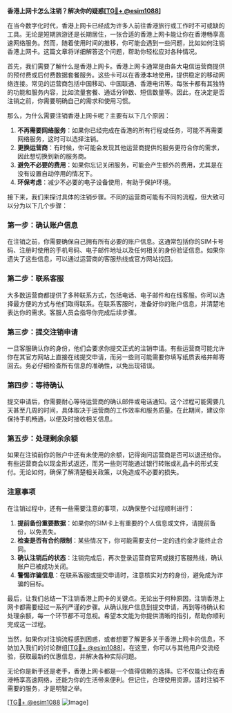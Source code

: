 **香港上网卡怎么注销？解决你的疑惑[[TG💪+ @esim1088](https://t.me/s/esim1088)]**

在当今数字化时代，香港上网卡已经成为许多人前往香港旅行或工作时不可或缺的工具。无论是短期旅游还是长期居住，一张合适的香港上网卡能让你在香港畅享高速网络服务。然而，随着使用时间的推移，你可能会遇到一些问题，比如如何注销香港上网卡。这篇文章将详细解答这个问题，帮助你轻松应对各种情况。

首先，我们需要了解什么是香港上网卡。香港上网卡通常是由各大电信运营商提供的预付费或后付费数据套餐服务。这些卡可以在香港本地使用，提供稳定的移动网络连接。常见的运营商包括中国移动、中国联通、香港电讯等。每张卡都有其独特的功能和服务内容，比如流量套餐、通话分钟数、短信数量等。因此，在决定是否注销之前，你需要明确自己的需求和使用习惯。

那么，为什么需要注销香港上网卡呢？主要有以下几个原因：

1. **不再需要网络服务**：如果你已经完成在香港的所有行程或任务，可能不再需要网络服务，这时可以选择注销。
2. **更换运营商**：有时候，你可能会发现其他运营商提供的服务更符合你的需求，因此想切换到新的服务商。
3. **避免不必要的费用**：如果你忘记关闭服务，可能会产生额外的费用，尤其是在没有设置自动停用的情况下。
4. **环保考虑**：减少不必要的电子设备使用，有助于保护环境。

接下来，我们来探讨具体的注销步骤。不同的运营商可能有不同的流程，但大致可以分为以下几个步骤：

### 第一步：确认账户信息

在注销之前，你需要确保自己拥有所有必要的账户信息。这通常包括你的SIM卡号码、注册时使用的手机号码、电子邮件地址以及任何相关的身份验证信息。如果你遗失了这些信息，可以通过运营商的客服热线或官方网站找回。

### 第二步：联系客服

大多数运营商都提供了多种联系方式，包括电话、电子邮件和在线客服。你可以选择最方便的方式与他们取得联系。在联系客服时，准备好你的账户信息，并清楚地表达你的需求。客服人员会指导你完成后续步骤。

### 第三步：提交注销申请

一旦客服确认你的身份，他们会要求你提交正式的注销申请。有些运营商可能允许你在其官方网站上直接在线提交申请，而另一些则可能需要你填写纸质表格并邮寄回去。务必仔细检查所有信息的准确性，以免出现错误。

### 第四步：等待确认

提交申请后，你需要耐心等待运营商的确认邮件或电话通知。这个过程可能需要几天甚至几周的时间，具体取决于运营商的工作效率和服务质量。在此期间，建议你保持手机畅通，以便及时接收相关信息。

### 第五步：处理剩余余额

如果在注销前你的账户中还有未使用的余额，记得询问运营商是否可以退还给你。有些运营商会以现金形式返还，而另一些则可能通过银行转账或礼品卡的形式支付。无论如何，确保了解清楚相关政策，以免造成不必要的损失。

### 注意事项

在注销过程中，还有一些需要注意的事项，以确保整个过程顺利进行：

1. **提前备份重要数据**：如果你的SIM卡上有重要的个人信息或文件，请提前备份，以免丢失。
2. **检查是否有合约限制**：某些情况下，你可能需要支付一定的违约金才能终止合同。
3. **确认注销后的状态**：注销完成后，再次登录运营商官网或拨打客服热线，确认账户已被成功关闭。
4. **警惕诈骗信息**：在联系客服或提交申请时，注意核实对方的身份，避免成为诈骗的目标。

最后，让我们总结一下注销香港上网卡的关键点。无论出于何种原因，注销香港上网卡都需要经过一系列严谨的步骤。从确认账户信息到提交申请，再到等待确认和处理余额，每一个环节都不可忽视。希望本文能为你提供清晰的指引，帮助你顺利完成这一过程。

当然，如果你对注销流程感到困惑，或者想要了解更多关于香港上网卡的信息，不妨加入我们的讨论群组[[TG💪+ @esim1088](https://t.me/s/esim1088)]。在这里，你可以与其他用户交流经验，获取最新的优惠信息，并解决各种实际问题。

无论你是新手还是老手，香港上网卡都是一个值得信赖的选择。它不仅能让你在香港畅享高速网络，还能为你的生活带来便利。但记住，合理使用资源，适时注销不需要的服务，才是明智之举。

[[TG💪+ @esim1088](https://t.me/s/esim1088) ![Image](https://i.postimg.cc/4NQfJmqS/Snipaste-2025-05-13-00-14-12.png)]